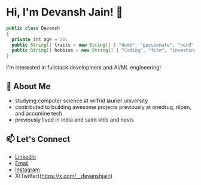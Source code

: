 # Hi, I'm Devansh Jain! 👋

```java
public class Devansh
{
  private int age = 20;
  public String[] traits = new String[] { "dumb", "passionate", "nerd" };
  public String[] hobbies = new String[] { "Coding", "film", "investing", "sleeping" };
}
```
I'm interested in fullstack development and AI/ML engineering!

## 🌱 About Me 
- studying computer science at wilfrid laurier university 
- contributed to building awesome projects previously at onedrug, riipen, and accumine tech
- previously lived in india and saint kitts and nevis 

## 📫 Let's Connect
- [Linkedin](https://www.linkedin.com/in/devansh-jain-45a376224/?originalSubdomain=ca)
- [Email](devansh_jain@outlook.com)
- [Instagram](https://www.instagram.com/devxnshjxin)
- X(Twitter)(https://x.com/__devanshjain)
